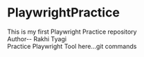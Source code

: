# PlaywrightPractice
This is my first Playwright Practice repository
<br>
Author-- Rakhi Tyagi
<br>
Practice Playwright Tool here...git commands
